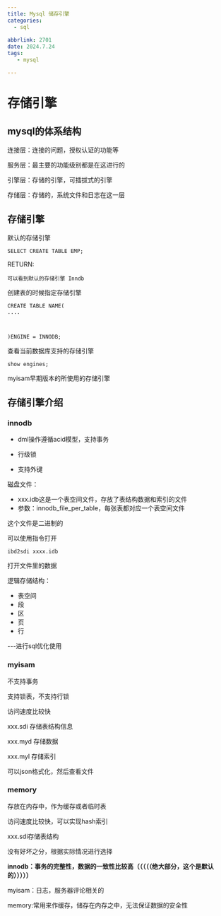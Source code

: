 ```yaml
---
title: Mysql 储存引擎
categories:
  - sql
  
abbrlink: 2701
date: 2024.7.24
tags: 
   - mysql 

---
```


# 存储引擎

## mysql的体系结构

连接层：连接的问题，授权认证的功能等

服务层：最主要的功能级别都是在这进行的

引擎层：存储的引擎，可插拔式的引擎

存储层：存储的，系统文件和日志在这一层



## 存储引擎

默认的存储引擎

```
SELECT CREATE TABLE EMP;
```

RETURN:

```
可以看到默认的存储引擎 Inndb
```

创建表的时候指定存储引擎



```
CREATE TABLE NAME(
....



)ENGINE = INNODB;
```

查看当前数据库支持的存储引擎

```
show engines;
```

myisam早期版本的所使用的存储引擎

## 存储引擎介绍

### innodb

- dml操作遵循acid模型，支持事务

- 行级锁

- 支持外键

磁盘文件：

- xxx.idb这是一个表空间文件，存放了表结构数据和索引的文件
- 参数：innodb_file_per_table，每张表都对应一个表空间文件

这个文件是二进制的

可以使用指令打开

```
ibd2sdi xxxx.idb
```

打开文件里的数据

逻辑存储结构：

- 表空间
- 段
- 区
- 页
- 行

---进行sql优化使用

### myisam

不支持事务

支持锁表，不支持行锁

访问速度比较快

xxx.sdi	存储表结构信息

xxx.myd	存储数据

xxx.myl	存储索引

可以json格式化，然后查看文件

### memory

存放在内存中，作为缓存或者临时表

访问速度比较快，可以实现hash索引

xxx.sdi存储表结构

没有好坏之分，根据实际情况进行选择

**innodb：事务的完整性，数据的一致性比较高（（（（（绝大部分，这个是默认的）））））**

myisam：日志，服务器评论相关的

memory:常用来作缓存，储存在内存之中，无法保证数据的安全性
